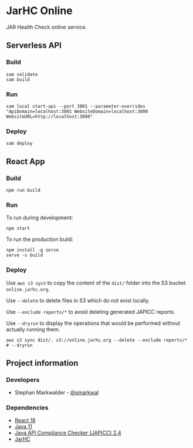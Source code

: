 # JarHC Online

JAR Health Check online service.

## Serverless API

### Build

```shell
sam validate
sam build
```

### Run

```shell
sam local start-api --port 3001 --parameter-overrides "ApiDomain=localhost:3001 WebsiteDomain=localhost:3000 WebsiteURL=http://localhost:3000"
```

### Deploy

```shell
sam deploy
```

## React App

### Build

```shell
npm run build
```

### Run

To run during development:

```shell
npm start
```

To run the production build:

```shell
npm install -g serve
serve -s build
```

### Deploy

Use `aws s3 sycn` to copy the content of the `dist/` folder into the S3 bucket `online.jarhc.org`.

Use `--delete` to delete files in S3 which do not exist locally.

Use `--exclude reports/*` to avoid deleting generated JAPICC reports.

Use `--dryrun` to display the operations that would be performed without actually running them.

```shell
aws s3 sync dist/. s3://online.jarhc.org --delete --exclude reports/* # --dryrun
```

## Project information

### Developers

* Stephan Markwalder - [@smarkwal](https://github.com/smarkwal)

### Dependencies

* [React 18](https://reactjs.org/)
* [Java 11](https://dev.java/)
* [Java API Compliance Checker (JAPICC) 2.4](https://github.com/lvc/japi-compliance-checker)
* [JarHC](https://github.com/smarkwal/jarhc)
